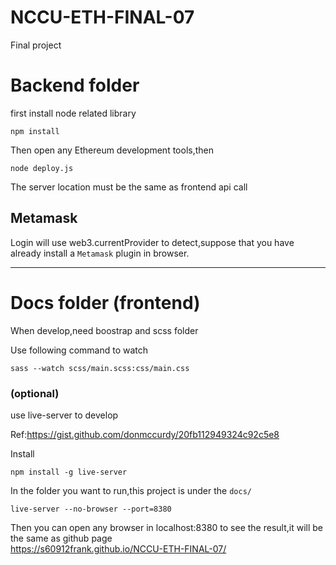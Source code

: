 # NCCU-ETH-FINAL-07
Final project


# Backend folder 
first install node related library
```
npm install
```
Then open any Ethereum development tools,then 

```
node deploy.js
```

The server location must be the same as frontend api call

## Metamask

Login will use web3.currentProvider to detect,suppose that you have already install a `Metamask` plugin in browser.



---

# Docs folder (frontend)

When develop,need boostrap and scss folder 

Use following command to watch

```
sass --watch scss/main.scss:css/main.css

```

### (optional)
use live-server to develop

Ref:https://gist.github.com/donmccurdy/20fb112949324c92c5e8

Install

```
npm install -g live-server
```

In the folder you want to run,this project is under the `docs/`

```
live-server --no-browser --port=8380
```
Then you can open any browser in localhost:8380 to see the result,it will be the same as github page  
https://s60912frank.github.io/NCCU-ETH-FINAL-07/
